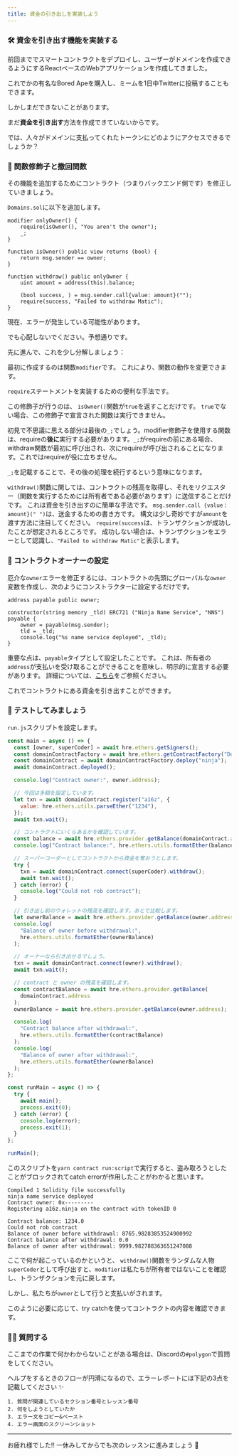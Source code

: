 ```yaml
---
title: 資金の引き出しを実装しよう
---
```

### 🛠 資金を引き出す機能を実装する

前回まででスマートコントラクトをデプロイし、ユーザーがドメインを作成できるようにするReactベースのWebアプリケーションを作成してきました。

これでかの有名なBored Apeを購入し、ミームを1日中Twitterに投稿することもできます。

しかしまだできないことがあります。

まだ**資金を引き出す**方法を作成できていないからです。

では、人々がドメインに支払ってくれたトークンにどのようにアクセスできるでしょうか？

### 👻 関数修飾子と撤回関数

その機能を追加するためにコントラクト（つまりバックエンド側です）を修正していきましょう。

`Domains.sol`に以下を追加します。

```solidity
modifier onlyOwner() {
    require(isOwner(), "You aren't the owner");
    _;
}

function isOwner() public view returns (bool) {
    return msg.sender == owner;
}

function withdraw() public onlyOwner {
    uint amount = address(this).balance;

    (bool success, ) = msg.sender.call{value: amount}("");
    require(success, "Failed to withdraw Matic");
}
```

現在、エラーが発生している可能性があります。

でも心配しないでください。予想通りです。

先に進んで、これを少し分解しましょう：

最初に作成するのは関数`modifier`です。 これにより、関数の動作を変更できます。

`require`ステートメントを実装するための便利な手法です。

この修飾子が行うのは、 `isOwner()`関数が`true`を返すことだけです。 `true`でない場合、この修飾子で宣言された関数は実行できません。

初見で不思議に思える部分は最後の`_;`でしょう。modifier修飾子を使用する関数は、requireの**後に**実行する必要があります。`_;`がrequireの前にある場合、withdraw関数が最初に呼び出され、次にrequireが呼び出されることになります。これではrequireが役に立ちません。

`_;`を記載することで、その後の処理を続行するという意味になります。

`withdraw()`関数に関しては、コントラクトの残高を取得し、それをリクエスター（関数を実行するためには所有者である必要があります）に送信することだけです。 これは資金を引き出すのに簡単な手法です。 `msg.sender.call {value：amount}(" ")`は、送金するための書き方です。 構文は少し奇妙ですが`amount`を渡す方法に注目してください。 `require(success`は、トランザクションが成功したことが想定されるところです。 成功しない場合は、トランザクションをエラーとして認識し、`"Failed to withdraw Matic"`と表示します。

### 🤠 コントラクトオーナーの設定

厄介な`owner`エラーを修正するには、コントラクトの先頭にグローバルな`owner`変数を作成し、次のようにコンストラクターに設定するだけです。

```solidity
address payable public owner;

constructor(string memory _tld) ERC721 ("Ninja Name Service", "NNS") payable {
    owner = payable(msg.sender);
    tld = _tld;
    console.log("%s name service deployed", _tld);
}
```

重要な点は、`payable`タイプとして設定したことです。 これは、所有者の`address`が支払いを受け取ることができることを意味し、明示的に宣言する必要があります。 詳細については、[こちら](https://solidity-by-example.org/payable/)をご参照ください。

これでコントラクトにある資金を引き出すことができます。

### 🏦 テストしてみましょう

`run.js`スクリプトを設定します。

```js
const main = async () => {
  const [owner, superCoder] = await hre.ethers.getSigners();
  const domainContractFactory = await hre.ethers.getContractFactory("Domains");
  const domainContract = await domainContractFactory.deploy("ninja");
  await domainContract.deployed();

  console.log("Contract owner:", owner.address);

  // 今回は多額を設定しています。
  let txn = await domainContract.register("a16z", {
    value: hre.ethers.utils.parseEther("1234"),
  });
  await txn.wait();

  // コントラクトにいくらあるかを確認しています。
  const balance = await hre.ethers.provider.getBalance(domainContract.address);
  console.log("Contract balance:", hre.ethers.utils.formatEther(balance));

  // スーパーコーダーとしてコントラクトから資金を奪おうとします。
  try {
    txn = await domainContract.connect(superCoder).withdraw();
    await txn.wait();
  } catch (error) {
    console.log("Could not rob contract");
  }

  // 引き出し前のウォレットの残高を確認します。あとで比較します。
  let ownerBalance = await hre.ethers.provider.getBalance(owner.address);
  console.log(
    "Balance of owner before withdrawal:",
    hre.ethers.utils.formatEther(ownerBalance)
  );

  // オーナーなら引き出せるでしょう。
  txn = await domainContract.connect(owner).withdraw();
  await txn.wait();

  // contract と owner の残高を確認します。
  const contractBalance = await hre.ethers.provider.getBalance(
    domainContract.address
  );
  ownerBalance = await hre.ethers.provider.getBalance(owner.address);

  console.log(
    "Contract balance after withdrawal:",
    hre.ethers.utils.formatEther(contractBalance)
  );
  console.log(
    "Balance of owner after withdrawal:",
    hre.ethers.utils.formatEther(ownerBalance)
  );
};

const runMain = async () => {
  try {
    await main();
    process.exit(0);
  } catch (error) {
    console.log(error);
    process.exit(1);
  }
};

runMain();
```

このスクリプトを`yarn contract run:script`で実行すると、盗み取ろうとしたことがブロックされてcatch errorが作用したことがわかると思います。

```
Compiled 1 Solidity file successfully
ninja name service deployed
Contract owner: 0x---------
Registering a16z.ninja on the contract with tokenID 0

Contract balance: 1234.0
Could not rob contract
Balance of owner before withdrawal: 8765.98283853524900992
Contract balance after withdrawal: 0.0
Balance of owner after withdrawal: 9999.982788363651247088
```

ここで何が起こっているのかというと、 `withdraw()`関数をランダムな人物`superCoder`として呼び出すと、`modifier`は私たちが所有者ではないことを確認し、トランザクションを元に戻します。

しかし、私たちが`owner`として行うと支払いがされます。

このように必要に応じて、try catchを使ってコントラクトの内容を確認できます。

### 🙋‍♂️ 質問する

ここまでの作業で何かわからないことがある場合は、Discordの`#polygon`で質問をしてください。

ヘルプをするときのフローが円滑になるので、エラーレポートには下記の3点を記載してください ✨

```
1. 質問が関連しているセクション番号とレッスン番号
2. 何をしようとしていたか
3. エラー文をコピー&ペースト
4. エラー画面のスクリーンショット
```

---

お疲れ様でした!! 一休みしてからでも次のレッスンに進みましょう 🚀

